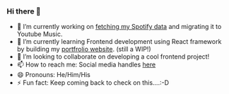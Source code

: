### Hi there 👋

<!--
**yatharthasharma/yatharthasharma** is a ✨ _special_ ✨ repository because its `README.md` (this file) appears on your GitHub profile. -->

- 🔭 I’m currently working on [fetching my Spotify data](https://github.com/yatharthasharma/fetch-streaming-services-data) and migrating it to Youtube Music.
- 🌱 I’m currently learning Frontend development using React framework by building my [portfrolio website](https://yath.uk). (still a WIP!)
- 👯 I’m looking to collaborate on developing a cool frontend project!
- 📫 How to reach me: Social media handles [here](https://yatharthasharma.github.io/)
- 😄 Pronouns: He/Him/His
- ⚡ Fun fact: Keep coming back to check on this....:-D
